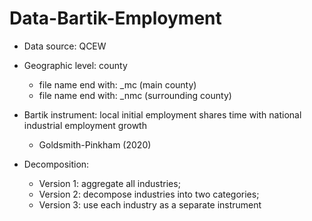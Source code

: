 # Data-Bartik-Employment

- Data source: QCEW

- Geographic level: county
  - file name end with: _mc (main county) 
  - file name end with: _nmc (surrounding county) 
  
- Bartik instrument: local initial employment shares time with national industrial employment growth 
  - Goldsmith-Pinkham (2020)
- Decomposition: 
  - Version 1: aggregate all industries; 
  - Version 2: decompose industries into two categories; 
  - Version 3: use each industry as a separate instrument
